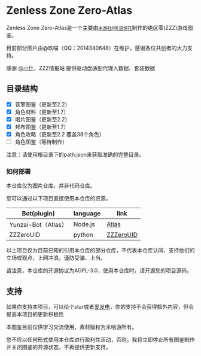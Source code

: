 # Zenless Zone Zero-Atlas
Zenless Zone Zero-Atlas是一个主要由[`米游社@听语惊花`](https://bbs.mihoyo.com/ys/accountCenter/postList?id=289918413)制作的绝区零(ZZZ)游戏图鉴。

目前部分图片由@玖喵（QQ：2014340648）在维护，感谢各位共创者的大力支持。

感谢 [@小什](https://github.com/Smalleven)、ZZZ情报站 提供驱动盘适配代理人数据、套装数据

## 目录结构
- [x] 音擎图鉴（更新至2.2）
- [x] 角色材料（更新至1.7）
- [x] 唱片图鉴（更新至2.2）
- [x] 邦布图鉴（更新至1.7）
- [x] 角色攻略（更新至2.2 覆盖38个角色）
- [ ] 角色图鉴（等待制作）

注意：请使用根目录下的path.json来获取准确的完整目录。

### 如何部署

本仓库仅为图片仓库，并非代码仓库。

您可以通过以下项目直接使用本仓库的资源。

| Bot(plugin)         | language | link                                       |
| ------------------- | -------- | ------------------------------------------ |
| Yunzai-Bot（Atlas） | Node.js  | [Atlas](https://github.com/Nwflower/atlas) |
| ZZZeroUID | python  | [ZZZeroUID](https://github.com/ZZZure/ZZZeroUID) |

以上项目仅为目前已知的引用本仓库的部分仓库，不代表本仓库认同、支持他们的立场或观点，上网冲浪，谨防受骗、上当。

请注意，本仓库的开源协议为AGPL-3.0，使用本仓库时，请开源您的项目源码。

## 支持

如果你支持本项目，可以给个star或者[爱发电](https://afdian.net/a/Nwflower)，你的支持不会获得额外内容，但会提高本项目的更新积极性

本图鉴目前仅供学习交流使用，素材版权为米哈游所有。

您不应以任何形式使用本仓库进行盈利性活动，否则，我将立即停止所有图鉴制作并关闭图鉴的开源状态，不再提供更新支持。
